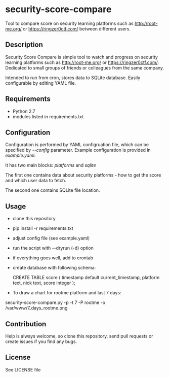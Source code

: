# security-score-compare
Tool to compare score on security learning platforms such as http://root-me.org/
or https://ringzer0ctf.com/ between different users.

Description
---------
Security Score Compare is simple tool to watch  and progress on security
learning platforms such as http://root-me.org/ or https://ringzer0ctf.com/.
Dedicated to small groups of friends or colleagues from the same company.

Intended to run from cron, stores data to SQLite database. Easily configurable
by editing YAML file.

Requirements
---------
- Python 2.7
- modules listed in requirements.txt

Configuration
---------
Configuration is performed by YAML configruation file, which can be specified
by *--config* parameter. Example configuration is provided in *example.yaml*.

It has two main blocks: *platforms* and *sqlite*

The first one contains data about security platforms - how to get the score and
which user data to fetch.

The second one contains SQLite file location.

Usage
---------
- clone this repository
- pip install -r requirements.txt
- adjust config file (see example.yaml)
- run the script with --dryrun (-d) option
- if everything goes well, add to crontab
- create database with following schema:

  CREATE TABLE score (
          timestamp default current_timestamp,
          platform text,
          nick text,
          score integer
  );
- To draw a chart for rootme platform and last 7 days:

 security-score-compare.py -p -t 7 -P rootme -o /var/www/7_days_rootme.png


Contribution
---------
Help is always welcome, so clone this repository, send pull requests or create
issues if you find any bugs.

License
---------
See LICENSE file
